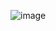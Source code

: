 ![image](https://github.com/mancelabogatean/mancelabogatean/assets/147715356/30eea6a3-3eeb-4a09-a8f1-6ccc91b2f95d)
